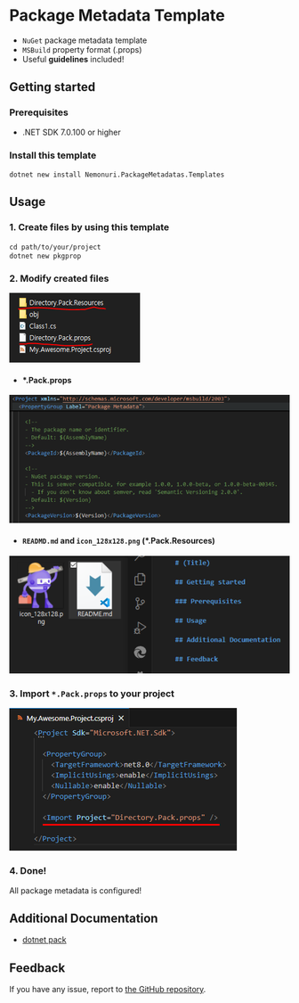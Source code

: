 # Package Metadata Template

- `NuGet` package metadata template
- `MSBuild` property format (.props)
- Useful **guidelines** included!

## Getting started

### Prerequisites

- .NET SDK 7.0.100 or higher

### Install this template

```shell
dotnet new install Nemonuri.PackageMetadatas.Templates
```

## Usage

### 1. Create files by using this template
```shell
cd path/to/your/project
dotnet new pkgprop
```

### 2. Modify created files

![readme_image1](https://raw.githubusercontent.com/nemonuri/package-metadatas-templates/main/docs/images/readme_image1.png)

- #### *.Pack.props

![readme_image2](https://raw.githubusercontent.com/nemonuri/package-metadatas-templates/main/docs/images/readme_image2.png)

- #### `READMD.md` and `icon_128x128.png` (*.Pack.Resources)

![readme_image3](https://raw.githubusercontent.com/nemonuri/package-metadatas-templates/main/docs/images/readme_image3.png)

### 3. Import `*.Pack.props` to your project

![readme_image4](https://raw.githubusercontent.com/nemonuri/package-metadatas-templates/main/docs/images/readme_image4.png)

### 4. Done!

All package metadata is configured!

## Additional Documentation

- [dotnet pack](https://learn.microsoft.com/en-us/dotnet/core/tools/dotnet-pack)

## Feedback

If you have any issue, report to [the GitHub repository](https://github.com/nemonuri/package-metadatas-templates).